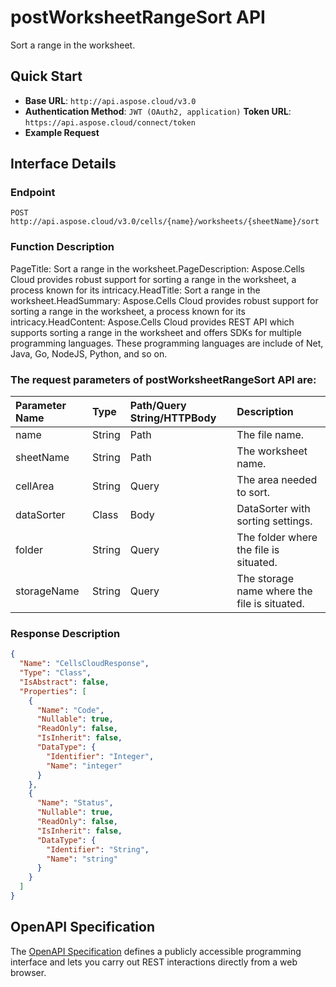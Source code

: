 # **postWorksheetRangeSort API**

Sort a range in the worksheet. 

## **Quick Start**

- **Base URL**: `http://api.aspose.cloud/v3.0`
- **Authentication Method**: `JWT (OAuth2, application)`  **Token URL**: `https://api.aspose.cloud/connect/token`
- **Example Request** 
<script src="https://gist.github.com/aspose-cells-cloud-gists/8a5b324fdf3e574dbd747c1a1e24b05d.js?file=Example30_PostWorksheetRangeSort.cs"></script>

## **Interface Details**

### **Endpoint** 

```
POST http://api.aspose.cloud/v3.0/cells/{name}/worksheets/{sheetName}/sort
```

### **Function Description**
PageTitle: Sort a range in the worksheet.PageDescription: Aspose.Cells Cloud provides robust support for sorting a range in the worksheet, a process known for its intricacy.HeadTitle: Sort a range in the worksheet.HeadSummary: Aspose.Cells Cloud provides robust support for sorting a range in the worksheet, a process known for its intricacy.HeadContent: Aspose.Cells Cloud provides REST API which supports sorting a range in the worksheet and offers SDKs for multiple programming languages. These programming languages are include of Net, Java, Go, NodeJS, Python, and so on.

### The request parameters of **postWorksheetRangeSort** API are: 

| Parameter Name | Type | Path/Query String/HTTPBody | Description | 
| :- | :- | :- |:- | 
|name|String|Path|The file name.|
|sheetName|String|Path|The worksheet name.|
|cellArea|String|Query|The area needed to sort.|
|dataSorter|Class|Body|DataSorter with sorting settings.|
|folder|String|Query|The folder where the file is situated.|
|storageName|String|Query|The storage name where the file is situated.|


### **Response Description**
```json
{
  "Name": "CellsCloudResponse",
  "Type": "Class",
  "IsAbstract": false,
  "Properties": [
    {
      "Name": "Code",
      "Nullable": true,
      "ReadOnly": false,
      "IsInherit": false,
      "DataType": {
        "Identifier": "Integer",
        "Name": "integer"
      }
    },
    {
      "Name": "Status",
      "Nullable": true,
      "ReadOnly": false,
      "IsInherit": false,
      "DataType": {
        "Identifier": "String",
        "Name": "string"
      }
    }
  ]
}
```

## OpenAPI Specification

The [OpenAPI Specification](https://reference.aspose.cloud/cells/#/WorksheetsController/PostWorksheetRangeSort) defines a publicly accessible programming interface and lets you carry out REST interactions directly from a web browser.

